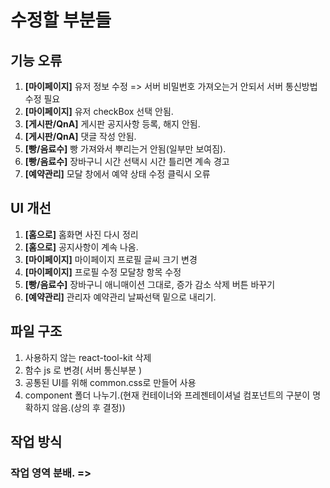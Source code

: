 수정할 부분들
============
기능 오류
-----------
1. <b>[마이페이지]</b> 유저 정보 수정 => 서버 비밀번호 가져오는거 안되서 서버 통신방법 수정 필요
2. <b>[마이페이지]</b> 유저 checkBox 선택 안됨.
3. <b>[게시판/QnA]</b> 게시판 공지사항 등록, 해지 안됨.
4. <b>[게시판/QnA]</b> 댓글 작성 안됨.
5. <b>[빵/음료수]</b> 빵 가져와서 뿌리는거 안됨(일부만 보여짐).
6. <b>[빵/음료수]</b> 장바구니 시간 선택시 시간 틀리면 계속 경고
7. <b>[예약관리]</b> 모달 창에서 예약 상태 수정 클릭시 오류

UI 개선
-----------
1. <b>[홈으로]</b> 홈화면 사진 다시 정리
2. <b>[홈으로]</b> 공지사항이 계속 나옴.
3. <b>[마이페이지]</b> 마이페이지 프로필 글씨 크기 변경
4. <b>[마이페이지]</b> 프로필 수정 모달창 항목 수정
5. <b>[빵/음료수]</b> 장바구니 애니매이션 그대로, 증가 감소 삭제 버튼 바꾸기
6. <b>[예약관리]</b> 관리자 예약관리 날짜선택 밑으로 내리기. 

파일 구조
-----------
1. 사용하지 않는 react-tool-kit 삭제
2. 함수 js 로 변경( 서버 통신부분 )
3. 공통된 UI를 위해 common.css로 만들어 사용
4. component 폴더 나누기.(현재 컨테이너와 프레젠테이셔널 컴포넌트의 구분이 명확하지 않음.(상의 후 결정))
 

작업 방식
-------------
### 작업 영역 분배. => 
